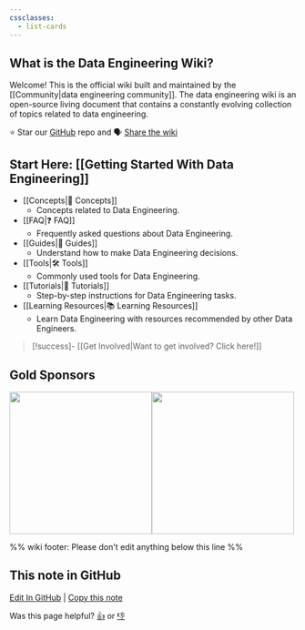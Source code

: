 ```yaml
---
cssclasses:
  - list-cards
---
```


## What is the Data Engineering Wiki?

Welcome! This is the official wiki built and maintained by the [[Community|data engineering community]]. The data engineering wiki is an open-source living document that contains a constantly evolving collection of topics related to data engineering.

⭐ Star our [GitHub](https://github.com/data-engineering-community/data-engineering-wiki) repo and 🗣️ [Share the wiki](https://www.linkedin.com/shareArticle?mini=true&url=https://dataengineering.wiki/Index)

## Start Here: [[Getting Started With Data Engineering]]

- [[Concepts|💭 Concepts]]
	- Concepts related to Data Engineering.
- [[FAQ|❓ FAQ]]
	- Frequently asked questions about Data Engineering.
- [[Guides|🧭 Guides]]
	- Understand how to make Data Engineering decisions.
- [[Tools|🛠️ Tools]]
	- Commonly used tools for Data Engineering.
- [[Tutorials|🔢 Tutorials]]
	- Step-by-step instructions for Data Engineering tasks.
- [[Learning Resources|📚 Learning Resources]]
	- Learn Data Engineering with resources recommended by other Data Engineers.

> [!success]- [[Get Involved|Want to get involved? Click here!]]

## Gold Sponsors

<div class="sponsors-gold" style="display: flex; flex-wrap: wrap;">
	<a href="https://dataengjobs.com/">
	    <img src="https://avatars.githubusercontent.com/u/109050594?v=4" width=250>
	</a>
	<a href="https://greatexpectations.io/cloud/?utm_source=reddit&utm_medium=sponsored&utm_campaign=r-dataengineering&utm_content=cloud-signup">
	    <img src="https://raw.githubusercontent.com/data-engineering-community/data-engineering-wiki/41d72633bf4c6fea9f1d073f590dfc7d331359b4/Assets/great-expectations-logo.svg" width=250>
	</a>
</div>


%% wiki footer: Please don't edit anything below this line %%

## This note in GitHub

<span class="git-footer">[Edit In GitHub](https://github.dev/data-engineering-community/data-engineering-wiki/blob/main/Index.md "git-hub-edit-note") | [Copy this note](https://raw.githubusercontent.com/data-engineering-community/data-engineering-wiki/main/Index.md "git-hub-copy-note")</span>

<span class="git-footer">Was this page helpful?
[👍](https://tally.so/r/mOaxjk?rating=Yes&url=https://dataengineering.wiki/Index) or [👎](https://tally.so/r/mOaxjk?rating=No&url=https://dataengineering.wiki/Index)</span>
